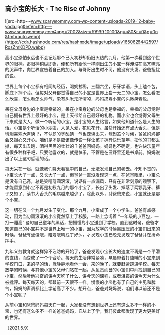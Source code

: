 ## 高小宝的长大 - The Rise of Johnny


![src=http---www.scarymommy.com-wp-content-uploads-2019-12-baby-yoda.jpg&refer=http---www.scarymommy.com&app=2002&size=f9999,10000&q=a80&n=0&g=0n&fmt=auto.webp](https://cdn.hashnode.com/res/hashnode/image/upload/v1650626442597/RosZmKDPO.webp)

高小宝恐怕永远也不会记起那个已入初秋却仍旧火热的九月，他第一次看到这个世界的眼神。那眼神稍纵即逝，便和所有跟他一样刚出生的小宝一样淹没在高亢嘹亮的哭声中，向世界宣告着自己的加入。与哥哥出生时不同，他没有头发，爸爸担忧的说。

世界上每个小宝都有相同的经历，喝奶拉稀，三翻六坐，牙牙学语，头上磕个包，脚底下拌个蒜。但每对父母都觉得自己的小宝是世界上独一无二的小宝，怎么看怎么欣喜，怎么看怎么帅气。没有头发无所谓的，妈妈摸着小宝的头微笑着说。

呆在父母身边的小宝是幸福的，呆在小宝身边的父母也是幸福的，幸福的父母觉得自己拥有世界上最好的小宝，是上天带给自己最好的礼物。而小宝也会觉得父母生下来就是大人，做一个听话的小宝，是小宝的人生格言，如果他知道什么是人生的话。小宝是个听话的小朋友，人见人爱，花见花开。虽然开始还有点大舌头，但是特别喜欢大声读书，不认识的字乱猜一气也要读出来，每到这个时候，爸爸妈妈都会又担心又开心。咱们是不是应该像传说一样让孩子拥有快乐童年，把他的书都丢掉，每天出去跑，晒得黑黑的壮壮的？爸爸问妈妈。妈妈也不确定，也许快乐童年有很多种样子吧，只要他喜欢的，就是快乐，不管是在田野里还是书桌前。妈妈说出了以上这句哲理的话。

每天呆在一起，就像我们每天看镜中的自己，无法发现自己的老去。不知不觉的，小宝长大了一点，又长大了一点，但爸爸一直没发现这一点，在爸爸眼里，小宝总是没有自己高，总是笑嘻嘻圆滚滚，说话有一点漏风，只有在非常刻意的观察下，才能留意到小宝不再是初秋九月的那个小宝了，长出了头发、掉落了两颗乳牙、裤子又短了、读书大舌头的毛病越来越少了，除此以外，对爸爸来说，小宝就还是那个小宝。

这一切在又一个九月发生了变化。那个九月，小宝成了一个小学生。爸爸有点感动，因为当初圆滚滚的小宝竟然穿上了校服，一路上念叨着 “一年级的小豆包，一打一蹦高” 这句自己童年的黑话，把懵懂的小宝送到了学校。直到这时候，爸爸才知道自己的小宝并不是世界上唯一的小宝，因为放学的时候黑压压的小宝们出来的时候，爸爸有些傻眼，瞪着眼睛找了好久，才发现小宝已经先发现了爸爸并在拼命挥手。

九年义务教育就这样猝不及防的开始了，爸爸发现小宝长大的速度不再是一个平滑的直线，而变成了一个个台阶。每天的生活非常紧凑，早晨带着打瞌睡的小宝来到学校门口，来的早的话，就静静地看他一会，来的晚了，就要赶紧跑进学校。每天放学的时候，与其他小宝的父母们站在一起，从鱼贯而出的小宝们中间找到自己的小宝，然后听他兴奋的讲今天吃了什么、讲今天的课程，或者沮丧的讲今天为什么被批评。每天每天的，都跟前一天很不一样。慢慢的小宝也有了自己的主见和脾气，妈妈的声调都比上学前高了不少。想开点，爸爸对妈妈说，咱们谁以前还不是个小宝呢？

从前小宝和爸爸妈妈每天在一起，大家都没有想到世界上还有这么多不一样的小宝，也还有这么多不一样的爸爸妈妈，自从上了学，我们彼此都发现了更大更美好的世界。

（2021.5.9）